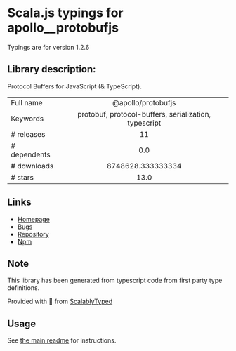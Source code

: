 
# Scala.js typings for apollo__protobufjs

Typings are for version 1.2.6

## Library description:
Protocol Buffers for JavaScript (& TypeScript).

|                    |                 |
| ------------------ | :-------------: |
| Full name          | @apollo/protobufjs |
| Keywords           | protobuf, protocol-buffers, serialization, typescript |
| # releases         | 11 |
| # dependents       | 0.0 |
| # downloads        | 8748628.333333334 |
| # stars            | 13.0 |

## Links
- [Homepage](https://github.com/apollographql/protobuf.js)
- [Bugs](https://github.com/apollographql/protobuf.js/issues)
- [Repository](https://github.com/apollographql/protobuf.js)
- [Npm](https://www.npmjs.com/package/%40apollo%2Fprotobufjs)
    


## Note
This library has been generated from typescript code from first party type definitions.

Provided with :purple_heart: from [ScalablyTyped](https://github.com/oyvindberg/ScalablyTyped)

## Usage
See [the main readme](../../readme.md) for instructions.


